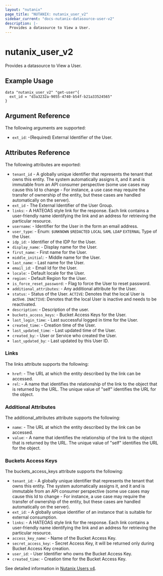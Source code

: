 ```yaml
---
layout: "nutanix"
page_title: "NUTANIX: nutanix_user_v2"
sidebar_current: "docs-nutanix-datasource-user-v2"
description: |-
  Provides a datasource to View a User.
---
```


# nutanix_user_v2

Provides a datasource to View a User.

## Example Usage

``` hcl
data "nutanix_user_v2" "get-user"{
  ext_id = "d3a3232a-9055-4740-b54f-b21a33524565"
}
```

##  Argument Reference

The following arguments are supported:

* `ext_id`: -(Required) External Identifier of the User.


## Attributes Reference
The following attributes are exported:

* `tenant_id` - A globally unique identifier that represents the tenant that owns this entity. The system automatically assigns it, and it and is immutable from an API consumer perspective (some use cases may cause this Id to change - For instance, a use case may require the transfer of ownership of the entity, but these cases are handled automatically on the server).
* `ext_id` - The External Identifier of the User Group.
* `links`: - A HATEOAS style link for the response. Each link contains a user-friendly name identifying the link and an address for retrieving the particular resource.
* `username`: - Identifier for the User in the form an email address.
* `user_type`: - Enum: `$UNKNOWN` `$REDACTED` `LOCAL` `SAML` `LDAP` `EXTERNAL`
Type of the User.
* `idp_id`: - Identifier of the IDP for the User.
* `display_name`: - Display name for the User.
* `first_name`: - First name for the User.
* `middle_initial`: - Middle name for the User.
* `last_name`: - Last name for the User.
* `email_id`: - Email Id for the User.
* `locale`: - Default locale for the User.
* `region`: - Default Region for the User.
* `is_force_reset_password`: - Flag to force the User to reset password.
* `additional_attributes`: -  Any additional attribute for the User.
* `status`: - Status of the User. `ACTIVE`: Denotes that the local User is active. `INACTIVE`: Denotes that the local User is inactive and needs to be reactivated.
* `description`: - Description of the user.
* `buckets_access_keys`: - Bucket Access Keys for the User.
* `last_login_time`: - Last successful logged in time for the User.
* `created_time`: - Creation time of the User.
* `last_updated_time`: - Last updated time of the User.
* `created_by`: - User or Service who created the User.
* `last_updated_by`: - Last updated by this User ID.


### Links

The links attribute supports the following:

* `href`: - The URL at which the entity described by the link can be accessed.
* `rel`: - A name that identifies the relationship of the link to the object that is returned by the URL. The unique value of "self" identifies the URL for the object.


### Additional Attributes

The additional_attributes attribute supports the following:

* `name`: - The URL at which the entity described by the link can be accessed.
* `value`: - A name that identifies the relationship of the link to the object that is returned by the URL. The unique value of "self" identifies the URL for the object.

### Buckets Access Keys

The buckets_access_keys attribute supports the following:

* `tenant_id`: - A globally unique identifier that represents the tenant that owns this entity. The system automatically assigns it, and it and is immutable from an API consumer perspective (some use cases may cause this Id to change - For instance, a use case may require the transfer of ownership of the entity, but these cases are handled automatically on the server).
* `ext_id`: - A globally unique identifier of an instance that is suitable for external consumption.
* `links`: - A HATEOAS style link for the response. Each link contains a user-friendly name identifying the link and an address for retrieving the particular resource.
* `access_key_name`: - Name of the Bucket Access Key.
* `secret_access_key`: - Secret Access Key, it will be returned only during Bucket Access Key creation.
* `user_id`: - User Identifier who owns the Bucket Access Key.
* `created_time`: - Creation time for the Bucket Access Key.


See detailed information in [Nutanix Users v4](https://developers.nutanix.com/api-reference?namespace=iam&version=v4.0#tag/Users/operation/getUserById).
